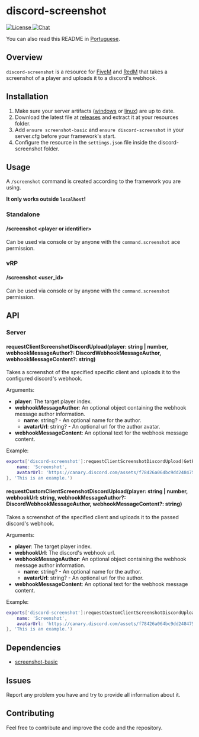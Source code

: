 # discord-screenshot

<p>
    <a href="https://github.com/GHMatti/ghmattimysql/blob/master/license.md">
        <img src="https://img.shields.io/badge/License-MIT-blue.svg" alt="License">
    </a>
    <a href="https://discord.gg/xvqfCgg">
        <img src="https://discordapp.com/api/guilds/753071308010684417/widget.png" alt="Chat">
    </a>
</p>

You can also read this README in [Portuguese](https://github.com/jaimeadf/discord-screenshot/blob/master/README.pt.md).

## Overview

`discord-screenshot` is a resource for [FiveM](https://fivem.net) and [RedM](https://redm.gg) that takes a screenshot of a player and uploads it to a discord's webhook.

## Installation

1. Make sure your server artifacts ([windows](https://runtime.fivem.net/artifacts/fivem/build_server_windows/master) or [linux](https://runtime.fivem.net/artifacts/fivem/build_proot_linux/master)) are up to date.
2. Download the latest file at [releases](https://github.com/jaimeadf/discord-screenshot/releases) and extract it at your resources folder.
3. Add `ensure screenshot-basic` and `ensure discord-screenshot` in your server.cfg before your framework's start.
4. Configure the resource in the `settings.json` file inside the discord-screenshot folder.

## Usage

A `/screenshot` command is created according to the framework you are using.

**It only works outside `localhost`!**

### Standalone

#### /screenshot &lt;player or identifier&gt;
Can be used via console or by anyone with the `command.screenshot` ace permission.

### vRP

#### /screenshot &lt;user_id&gt;
Can be used via console or by anyone with the `command.screenshot` permission.

## API

### Server

#### requestClientScreenshotDiscordUpload(player: string | number, webhookMessageAuthor?: DiscordWebhookMessageAuthor, webhookMessageContent?: string)
Takes a screenshot of the specified specific client and uploads it to the configured discord's webhook.

Arguments:
* **player**: The target player index.
* **webhookMessageAuthor**: An optional object containing the webhook message author information.
    * **name**: string? - An optional name for the author.
    * **avatarUrl**: string? - An optional url for the author avatar.
* **webhookMessageContent**: An optional text for the webhook message content.

Example:
```lua
exports['discord-screenshot']:requestClientScreenshotDiscordUpload(GetPlayers()[1], {
    name: 'Screenshot',
    avatarUrl: 'https://canary.discord.com/assets/f78426a064bc9dd24847519259bc42af.png'
}, 'This is an example.')
```

#### requestCustomClientScreenshotDiscordUpload(player: string | number, webhookUrl: string, webhookMessageAuthor?: DiscordWebhookMessageAuthor, webhookMessageContent?: string)
Takes a screenshot of the specified client and uploads it to the passed discord's webhook.

Arguments:
* **player**: The target player index.
* **webhookUrl**: The discord's webhook url.
* **webhookMessageAuthor**: An optional object containing the webhook message author information.
    * **name**: string? - An optional name for the author.
    * **avatarUrl**: string? - An optional url for the author.
* **webhookMessageContent**: An optional text for the webhook message content.

Example:
```lua
exports['discord-screenshot']:requestCustomClientScreenshotDiscordUpload(GetPlayers()[1], 'https://canary.discord.com/api/webhooks/412884227131886566/qFcXr19SozY5Bej5H74RdbRscsOjH4eVxgJO5Iwh5iawmkpRfjzijezlwdu15wNsCk4w', {
    name: 'Screenshot',
    avatarUrl: 'https://canary.discord.com/assets/f78426a064bc9dd24847519259bc42af.png'
}, 'This is an example.')
```

## Dependencies

* [screenshot-basic](https://github.com/citizenfx/screenshot-basic)

## Issues

Report any problem you have and try to provide all information about it.

## Contributing

Feel free to contribute and improve the code and the repository.
